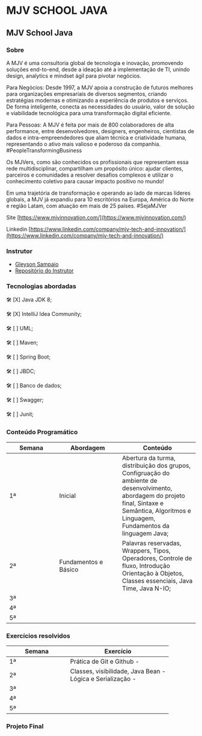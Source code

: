 # MJV SCHOOL JAVA

## MJV School Java

### Sobre

A MJV é uma consultoria global de tecnologia e inovação, promovendo soluções end-to-end, desde a ideação até a implementação de TI, unindo design, analytics e mindset ágil para pivotar negócios.

Para Negócios: Desde 1997, a MJV apoia a construção de futuros melhores para organizações empresariais de diversos segmentos, criando estratégias modernas e otimizando a experiência de produtos e serviços. De forma inteligente, conecta as necessidades do usuário, valor de solução e viabilidade tecnológica para uma transformação digital eficiente.

Para Pessoas: A MJV é feita por mais de 800 colaboradores de alta performance, entre desenvolvedores, designers, engenheiros, cientistas de dados e intra-empreendedores que aliam técnica e criatividade humana, representando o ativo mais valioso e poderoso da companhia. #PeopleTransformingBusiness

Os MJVers, como são conhecidos os profissionais que representam essa rede multidisciplinar, compartilham um propósito único: ajudar clientes, parceiros e comunidades a resolver desafios complexos e utilizar o conhecimento coletivo para causar impacto positivo no mundo!

Em uma trajetória de transformação e operando ao lado de marcas líderes globais, a MJV já expandiu para 10 escritórios na Europa, América do Norte e região Latam, com atuação em mais de 25 países. #SejaMJVer

Site   [https://www.mjvinnovation.com/](https://www.mjvinnovation.com/)

Linkedin [https://www.linkedin.com/company/mjv-tech-and-innovation/](https://www.linkedin.com/company/mjv-tech-and-innovation/)

### Instrutor

* [Gleyson Sampaio](./#instrutor)
* [Repositório do Instrutor](https://github.com/glysns/mjv-java-school)

### Tecnologias abordadas

🛠️ \[X] Java JDK 8;

🛠️ \[X] IntelliJ Idea Community;

🛠️ \[ ] UML;

🛠️ \[ ] Maven;

🛠️ \[ ] Spring Boot;

🛠️ \[ ] JBDC;

🛠️ \[ ] Banco de dados;

🛠️ \[ ] Swagger;

🛠️ \[ ] Junit;

### Conteúdo Programático

<table><thead><tr><th width="117">Semana</th><th width="151.33333333333331">Abordagem</th><th>Conteúdo</th></tr></thead><tbody><tr><td>1ª</td><td>Inicial</td><td>Abertura da turma, distribuição dos grupos, Configruação do ambiente de desenvolvimento, abordagem do projeto final, Sintaxe e Semântica, Algoritmos e Linguagem, Fundamentos da linguagem Java;</td></tr><tr><td>2ª</td><td>Fundamentos e Básico</td><td>Palavras reservadas, Wrappers, Tipos, Operadores, Controle de fluxo, Introdução Orientação à Objetos, Classes essenciais, Java Time, Java N-IO;</td></tr><tr><td>3ª</td><td></td><td></td></tr><tr><td>4ª</td><td></td><td></td></tr><tr><td>5ª</td><td></td><td></td></tr></tbody></table>

### Exercícios resolvidos

<table><thead><tr><th width="146">Semana</th><th>Exercício</th></tr></thead><tbody><tr><td>1ª</td><td>Prática de Git e Github - </td></tr><tr><td>2ª</td><td>Classes, visibilidade, Java Bean - <br>Lógica e Serialização - </td></tr><tr><td>3ª</td><td></td></tr><tr><td>4ª</td><td></td></tr><tr><td>5ª</td><td></td></tr></tbody></table>

### Projeto Final

